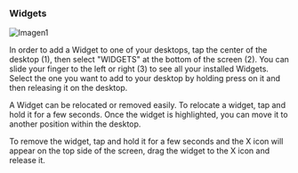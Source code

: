 ### Widgets

![Imagen1](http://static.energysistem.com/images/manuals/42235/561cb1ba8b4d8.jpg)

In order to add a Widget to one of your desktops, tap the center of the desktop (1), then select "WIDGETS" at the bottom of the screen (2). You can slide your finger to the left or right (3) to see all your installed Widgets. Select the one you want to add to your desktop by holding press on it and then releasing it on the desktop.

A Widget can be relocated or removed easily. To relocate a widget, tap and hold it for a few seconds. Once the widget is highlighted, you can move it to another position within the desktop.

To remove the widget, tap and hold it for a few seconds and the X icon will appear on the top side of the screen, drag the widget to the X icon and release it.
